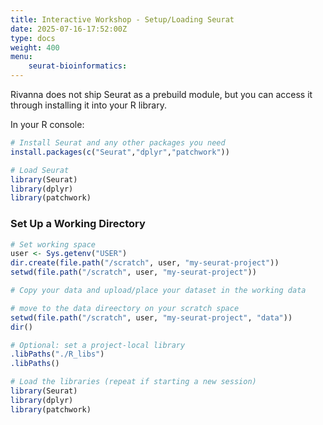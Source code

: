 ```yaml
---
title: Interactive Workshop - Setup/Loading Seurat
date: 2025-07-16-17:52:00Z
type: docs 
weight: 400
menu: 
    seurat-bioinformatics:
---
```


Rivanna does not ship Seurat as a prebuild module, but you can access it through installing it into your R library. 

In your R console: 

```r
# Install Seurat and any other packages you need
install.packages(c("Seurat","dplyr","patchwork"))

# Load Seurat
library(Seurat)
library(dplyr)
library(patchwork)

```

### Set Up a Working Directory

```r
# Set working space 
user <- Sys.getenv("USER")
dir.create(file.path("/scratch", user, "my-seurat-project"))
setwd(file.path("/scratch", user, "my-seurat-project"))

# Copy your data and upload/place your dataset in the working data

# move to the data direectory on your scratch space
setwd(file.path("/scratch", user, "my-seurat-project", "data"))
dir()

# Optional: set a project-local library
.libPaths("./R_libs")
.libPaths()

# Load the libraries (repeat if starting a new session)
library(Seurat)
library(dplyr)
library(patchwork)
```